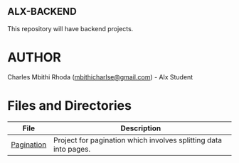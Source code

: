 ## ALX-BACKEND

This repository will have backend projects.

# AUTHOR
Charles Mbithi Rhoda (mbithicharlse@gmail.com) - Alx Student

# Files and Directories

|**File**                           | **Description**                                                   |
|-----------------------------------|-------------------------------------------------------------------|
|[Pagination](./0x00-pagination/)   |Project for pagination which involves splitting data into pages.   |
